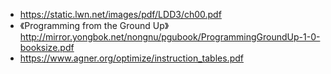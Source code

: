 - https://static.lwn.net/images/pdf/LDD3/ch00.pdf
- 《Programming from the Ground Up》
http://mirror.yongbok.net/nongnu/pgubook/ProgrammingGroundUp-1-0-booksize.pdf
- https://www.agner.org/optimize/instruction_tables.pdf
